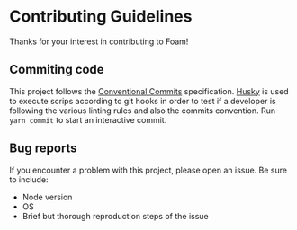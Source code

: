 # Contributing Guidelines

Thanks for your interest in contributing to Foam!

## Commiting code

This project follows the [Conventional Commits](https://www.conventionalcommits.org/en/v1.0.0/) specification. [Husky](https://github.com/typicode/husky) is used to execute scrips according to git hooks in order to test if a developer is following the various linting rules and also the commits convention. Run `yarn commit` to start an interactive commit.

## Bug reports

If you encounter a problem with this project, please open an issue. Be sure to include:

- Node version
- OS
- Brief but thorough reproduction steps of the issue
